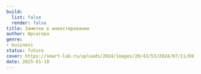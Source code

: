 ```yaml
---
build:
  list: false
  render: false
title: Заметки в инвестировании
author: Арсагера
genre:
- business
status: future
cover: https://smart-lab.ru/uploads/2024/images/20/43/53/2024/07/11/69162c.png
date: 2025-01-18
---
```


